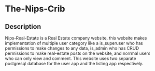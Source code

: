# The-Nips-Crib

## Description

Nips-Real-Estate is a Real Estate company website, this website makes implementation of multiple user category like a is_superuser who has permissions to make changes to any data, is_admin who has CRUD permissions to  make real-estate posts on the website, and norrmal users who can only view and comment. This website uses two separate postgresql database for the user app and the listing app respectively.